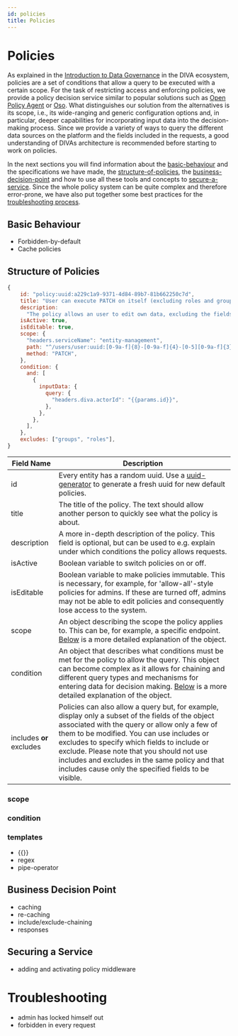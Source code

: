 ```yaml
---
id: policies
title: Policies
---
```


# Policies

As explained in the [Introduction to Data Governance](./introduction) in the DIVA ecosystem, policies are a set of conditions that allow a query to be executed with a certain scope. For the task of restricting access and enforcing policies, we provide a policy decision service similar to popular solutions such as [Open Policy Agent](https://www.openpolicyagent.org/) or [Oso](https://www.osohq.com/). What distinguishes our solution from the alternatives is its scope, i.e., its wide-ranging and generic configuration options and, in particular, deeper capabilities for incorporating input data into the decision-making process. Since we provide a variety of ways to query the different data sources on the platform and the fields included in the requests, a good understanding of DIVAs architecture is recommended before starting to work on policies.

In the next sections you will find information about the [basic-behaviour](#basic-behaviour) and the specifications we have made, the [structure-of-policies](#structure-of-policies), the [business-decision-point](#business-decision-point) and how to use all these tools and concepts to [secure-a-service](#securing-a-service). Since the whole policy system can be quite complex and therefore error-prone, we have also put together some best practices for the [troubleshooting process](#troubleshooting).

## Basic Behaviour

- Forbidden-by-default
- Cache policies

## Structure of Policies

```js
{
    id: "policy:uuid:a229c1a9-9371-4d84-89b7-81b662250c7d",
    title: "User can execute PATCH on itself (excluding roles and groups)",
    description:
      "The policy allows an user to edit own data, excluding the fields for roles and groups",
    isActive: true,
    isEditable: true,
    scope: {
      "headers.serviceName": "entity-management",
      path: "^/users/user:uuid:[0-9a-f]{8}-[0-9a-f]{4}-[0-5][0-9a-f]{3}-[089ab][0-9a-f]{3}-[0-9a-f]{12}.*",
      method: "PATCH",
    },
    condition: {
      and: [
        {
          inputData: {
            query: {
              "headers.diva.actorId": "{{params.id}}",
            },
          },
        },
      ],
    },
    excludes: ["groups", "roles"],
}
```

| Field Name | Description |
|---|---|
|id|Every entity has a random uuid. Use a [uuid-generator](https://www.uuidgenerator.net/) to generate a fresh uuid for new default policies.|
|title|The title of the policy. The text should allow another person to quickly see what the policy is about.|
|description|A more in-depth description of the policy. This field is optional, but can be used to e.g. explain under which conditions the policy allows requests.|
|isActive|Boolean variable to switch policies on or off.|
|isEditable|Boolean variable to make policies immutable. This is necessary, for example, for 'allow-all'-style policies for admins. If these are turned off, admins may not be able to edit policies and consequently lose access to the system.|
|scope|An object describing the scope the policy applies to. This can be, for example, a specific endpoint. [Below](#scope) is a more detailed explanation of the object.|
|condition|An object that describes what conditions must be met for the policy to allow the query. This object can become complex as it allows for chaining and different query types and mechanisms for entering data for decision making. [Below](#condition) is a more detailed explanation of the object.|
|includes **or** excludes|Policies can also allow a query but, for example, display only a subset of the fields of the object associated with the query or allow only a few of them to be modified. You can use includes or excludes to specify which fields to include or exclude. Please note that you should not use includes and excludes in the same policy and that includes cause only the specified fields to be visible.|

### scope

### condition

### templates
- {{}}
- regex
- pipe-operator

## Business Decision Point
- caching
- re-caching
- include/exclude-chaining
- responses

## Securing a Service
- adding and activating policy middleware

# Troubleshooting
- admin has locked himself out
- forbidden in every request
